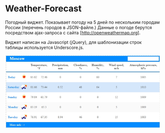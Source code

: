 # Weather-Forecast

Погодный виджет. Показывает погоду на 5 дней по нескольким городам России (перечень городов в JSON-файле.) Данные о погоде берутся посредством ajax-запроса с сайта [http://openweathermap.org].

Виджет написан на Javascript (jQuery), для шаблонизации строк таблицы используется Underscore.js.

![alt text](weather.jpg)
